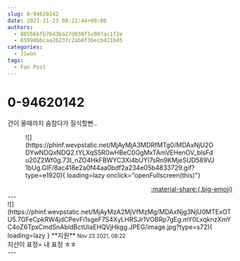 ```yaml
---
slug: 0-94620142
date: 2021-11-23 08:21:44+09:00
authors:
  - 88556bfb76d3ba27d038f5c007ac1f2e
  - 6599dbbcaa26237c2ab0f3becb421b45
categories:
  - Jiwon
tags:
  - Fan Post
---
```


# 0-94620142

<div class="post-container" markdown="1">
<div class="content-container md-sidebar__scrollwrap" markdown="1">

건이 올때까지 숨참다가 질식할뻔..
<figure markdown="1">
![](https://phinf.wevpstatic.net/MjAyMjA3MDRfMTg0/MDAxNjU2ODYwNDQxNDQ2.tYLXqS5R0wHBeC0GgMxTAmVEHenOV_blsFdu20Z2Wf0g.73I_nZO4HkFBWYC3Xi4bUYI7sRn9KMjeSUD589VJ1bUg.GIF/8ac418e2a0f44aa0bdf2a234e05b4833729.gif?type=e1920){ loading=lazy onclick="openFullscreen(this)"}
</figure>


</div>
</div>

<div style="text-align: right;" markdown="1">
<a href="https://weverse.io/fromis9/fanpost/0-94620142" style="text-align: right;">:material-share:{.big-emoji}</a>
</div>
---

<div class="comments-container md-sidebar__scrollwrap" markdown="1">
<div class="comment" markdown="1">
<div class='id-container' markdown="1">
![](https://phinf.wevpstatic.net/MjAyMzA2MjVfMzMg/MDAxNjg3NjU0MTExOTU5.7GFeCpkRW4jdCPevFi1sgeF7S4XyLHRSJr1VOBRp7gEg.mY0LxqknzXmYC4oZ6TpxCmdSnAbldBctUiaEHQVjHkgg.JPEG/image.jpg?type=s72){ loading=lazy }
**<span class="artist">지원</span>** <small>Nov 23 2021, 08:22</small><br>
</div>
<div class='comment-body' markdown="1">
지선이 표정= 내 표정 ㅎㅎ
</div>
</div>
</div>
---

